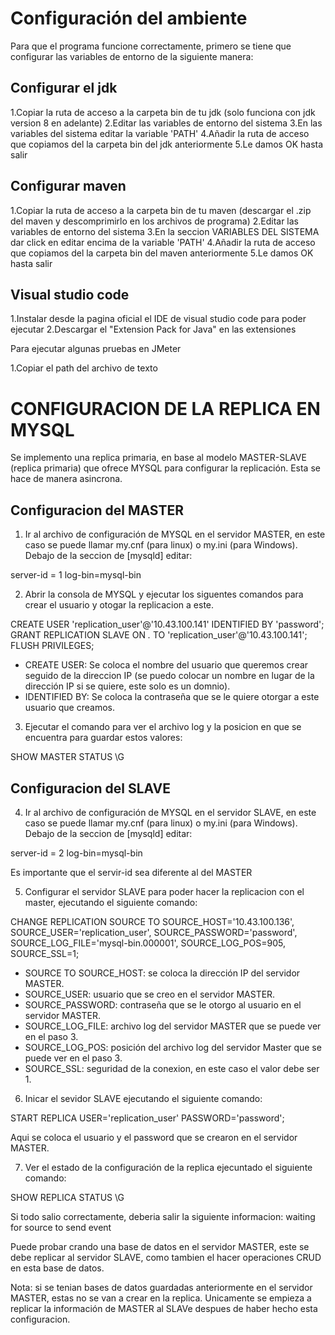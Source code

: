 # Configuración del ambiente

Para que el programa funcione correctamente, primero se tiene que configurar las variables de entorno de la siguiente manera:

## Configurar el jdk

1.Copiar la ruta de acceso a la carpeta bin de tu jdk (solo funciona con jdk version 8 en adelante)
2.Editar las variables de entorno del sistema
3.En las variables del sistema editar la variable 'PATH'
4.Añadir la ruta de acceso que copiamos del la carpeta bin del jdk anteriormente
5.Le damos OK hasta salir

## Configurar maven

1.Copiar la ruta de acceso a la carpeta bin de tu maven (descargar el .zip del maven y descomprimirlo en los archivos de programa)
2.Editar las variables de entorno del sistema
3.En la seccion VARIABLES DEL SISTEMA dar click en editar encima de la variable 'PATH'
4.Añadir la ruta de acceso que copiamos del la carpeta bin del maven anteriormente
5.Le damos OK hasta salir

## Visual studio code

1.Instalar desde la pagina oficial el IDE de visual studio code para poder ejecutar 
2.Descargar el "Extension Pack for Java" en las extensiones

Para ejecutar algunas pruebas en JMeter

1.Copiar el path del archivo de texto

# CONFIGURACION DE LA REPLICA EN MYSQL

Se implemento una replica primaria, en base al modelo MASTER-SLAVE (replica primaria) que ofrece MYSQL para configurar la replicación. Esta se hace de manera asincrona.

## Configuracion del MASTER

1. Ir al archivo de configuración de MYSQL en el servidor MASTER, en este caso se puede llamar my.cnf (para linux) o my.ini (para Windows). Debajo de la seccion de [mysqld] editar:

server-id = 1
log-bin=mysql-bin

2. Abrir la consola de MYSQL y ejecutar los siguentes comandos para crear el usuario y otogar la replicacion a este.

CREATE USER 'replication_user'@'10.43.100.141' IDENTIFIED BY 'password';
GRANT REPLICATION SLAVE ON *.* TO 'replication_user'@'10.43.100.141';
FLUSH PRIVILEGES;

- CREATE USER: Se coloca el nombre del usuario que queremos crear seguido de la direccion IP (se puedo colocar un nombre en lugar de la dirección IP si se quiere, este solo es un domnio).
- IDENTIFIED BY: Se coloca la contraseña que se le quiere otorgar a este usuario que creamos.

3. Ejecutar el comando para ver el archivo log y la posicion en que se encuentra para guardar estos valores:

SHOW MASTER STATUS \G

## Configuracion del SLAVE

4. Ir al archivo de configuración de MYSQL en el servidor SLAVE, en este caso se puede llamar my.cnf (para linux) o my.ini (para Windows). Debajo de la seccion de [mysqld] editar:

server-id = 2
log-bin=mysql-bin

Es importante que el servir-id sea diferente al del MASTER

5. Configurar el servidor SLAVE para poder hacer la replicacion con el master, ejecutando el siguiente comando:

CHANGE REPLICATION SOURCE TO SOURCE_HOST='10.43.100.136', SOURCE_USER='replication_user', SOURCE_PASSWORD='password', SOURCE_LOG_FILE='mysql-bin.000001', SOURCE_LOG_POS=905, SOURCE_SSL=1;

- SOURCE TO SOURCE_HOST: se coloca la dirección IP del servidor MASTER.
- SOURCE_USER: usuario que se creo en el servidor MASTER.
- SOURCE_PASSWORD: contraseña que se le otorgo al usuario en el servidor MASTER.
- SOURCE_LOG_FILE: archivo log del servidor MASTER que se puede ver en el paso 3.
- SOURCE_LOG_POS: posición del archivo log del servidor Master que se puede ver en el paso 3.
- SOURCE_SSL: seguridad de la conexion, en este caso el valor debe ser 1.

6. Inicar el sevidor SLAVE ejecutando el siguiente comando:

START REPLICA USER='replication_user' PASSWORD='password';  

Aqui se coloca el usuario y el password que se crearon en el servidor MASTER.

7. Ver el estado de la configuración de la replica ejecuntado el siguiente comando:

SHOW REPLICA STATUS \G   

Si todo salio correctamente, deberia salir la siguiente informacion: waiting for source to send event

Puede probar crando una base de datos en el servidor MASTER, este se debe replicar al servidor SLAVE, como tambien el hacer operaciones CRUD en esta base de datos.

Nota: si se tenian bases de datos guardadas anteriormente en el servidor MASTER, estas no se van a crear en la replica. Unicamente se empieza a replicar la información de MASTER al SLAVe despues de haber hecho esta configuracion. 


